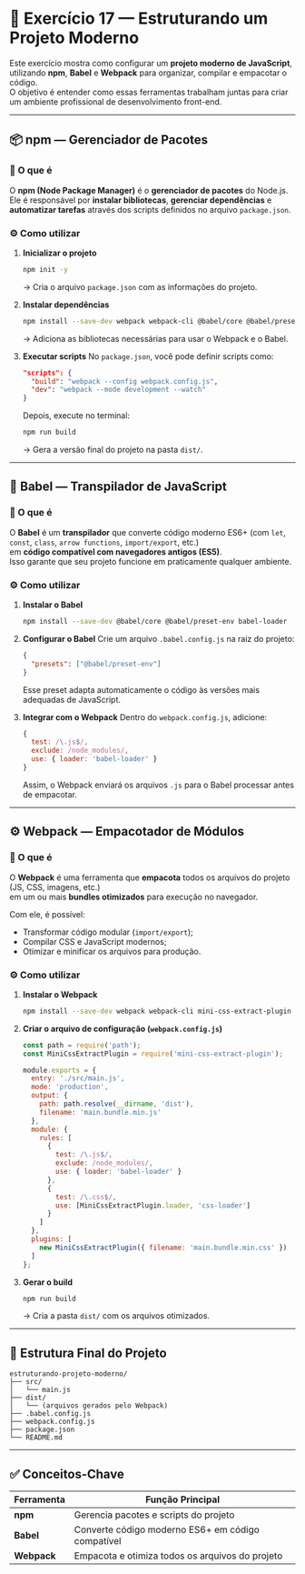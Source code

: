 # 🧱 Exercício 17 — Estruturando um Projeto Moderno

Este exercício mostra como configurar um **projeto moderno de JavaScript**, utilizando **npm**, **Babel** e **Webpack** para organizar, compilar e empacotar o código.  
O objetivo é entender como essas ferramentas trabalham juntas para criar um ambiente profissional de desenvolvimento front-end.

---

## 📦 npm — Gerenciador de Pacotes

### 🧠 O que é
O **npm (Node Package Manager)** é o **gerenciador de pacotes** do Node.js.  
Ele é responsável por **instalar bibliotecas**, **gerenciar dependências** e **automatizar tarefas** através dos scripts definidos no arquivo `package.json`.

### ⚙️ Como utilizar
1. **Inicializar o projeto**
   ```bash
   npm init -y
   ```
   → Cria o arquivo `package.json` com as informações do projeto.

2. **Instalar dependências**
   ```bash
   npm install --save-dev webpack webpack-cli @babel/core @babel/preset-env babel-loader mini-css-extract-plugin css-loader
   ```
   → Adiciona as bibliotecas necessárias para usar o Webpack e o Babel.

3. **Executar scripts**
   No `package.json`, você pode definir scripts como:
   ```json
   "scripts": {
     "build": "webpack --config webpack.config.js",
     "dev": "webpack --mode development --watch"
   }
   ```
   Depois, execute no terminal:
   ```bash
   npm run build
   ```
   → Gera a versão final do projeto na pasta `dist/`.

---

## 🧠 Babel — Transpilador de JavaScript

### 🧾 O que é
O **Babel** é um **transpilador** que converte código moderno ES6+ (com `let`, `const`, `class`, `arrow functions`, `import/export`, etc.)  
em **código compatível com navegadores antigos (ES5)**.  
Isso garante que seu projeto funcione em praticamente qualquer ambiente.

### ⚙️ Como utilizar
1. **Instalar o Babel**
   ```bash
   npm install --save-dev @babel/core @babel/preset-env babel-loader
   ```

2. **Configurar o Babel**
   Crie um arquivo `.babel.config.js` na raiz do projeto:
   ```json
   {
     "presets": ["@babel/preset-env"]
   }
   ```
   Esse preset adapta automaticamente o código às versões mais adequadas de JavaScript.

3. **Integrar com o Webpack**
   Dentro do `webpack.config.js`, adicione:
   ```js
   {
     test: /\.js$/,
     exclude: /node_modules/,
     use: { loader: 'babel-loader' }
   }
   ```
   Assim, o Webpack enviará os arquivos `.js` para o Babel processar antes de empacotar.

---

## ⚙️ Webpack — Empacotador de Módulos

### 🧾 O que é
O **Webpack** é uma ferramenta que **empacota** todos os arquivos do projeto (JS, CSS, imagens, etc.)  
em um ou mais **bundles otimizados** para execução no navegador.

Com ele, é possível:
- Transformar código modular (`import/export`);
- Compilar CSS e JavaScript modernos;
- Otimizar e minificar os arquivos para produção.

### ⚙️ Como utilizar
1. **Instalar o Webpack**
   ```bash
   npm install --save-dev webpack webpack-cli mini-css-extract-plugin css-loader
   ```

2. **Criar o arquivo de configuração (`webpack.config.js`)**
   ```js
   const path = require('path');
   const MiniCssExtractPlugin = require('mini-css-extract-plugin');

   module.exports = {
     entry: './src/main.js',
     mode: 'production',
     output: {
       path: path.resolve(__dirname, 'dist'),
       filename: 'main.bundle.min.js'
     },
     module: {
       rules: [
         {
           test: /\.js$/,
           exclude: /node_modules/,
           use: { loader: 'babel-loader' }
         },
         {
           test: /\.css$/,
           use: [MiniCssExtractPlugin.loader, 'css-loader']
         }
       ]
     },
     plugins: [
       new MiniCssExtractPlugin({ filename: 'main.bundle.min.css' })
     ]
   };
   ```

3. **Gerar o build**
   ```bash
   npm run build
   ```
   → Cria a pasta `dist/` com os arquivos otimizados.

---

## 📁 Estrutura Final do Projeto
```
estruturando-projeto-moderno/
├── src/
│   └── main.js
├── dist/
│   └── (arquivos gerados pelo Webpack)
├── .babel.config.js
├── webpack.config.js
├── package.json
└── README.md
```

---

## ✅ Conceitos-Chave
| Ferramenta | Função Principal |
|-------------|------------------|
| **npm** | Gerencia pacotes e scripts do projeto |
| **Babel** | Converte código moderno ES6+ em código compatível |
| **Webpack** | Empacota e otimiza todos os arquivos do projeto |

